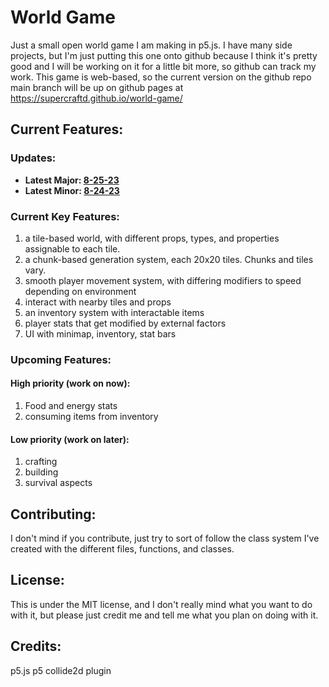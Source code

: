 # World Game
Just a small open world game I am making in p5.js. I have many side projects, but I'm just putting this one onto github because I think it's pretty good and I will be working on it for a little bit more, so github can track my work. This game is web-based, so the current version on the github repo main branch will be up on github pages at https://supercraftd.github.io/world-game/


## Current Features:

### Updates:
* **Latest Major: [8-25-23](updates/8-25-23.md)**
* **Latest Minor: [8-24-23](updates/8-24-23-iii.md)**

### Current Key Features:
1. a tile-based world, with different props, types, and properties assignable to each tile.
2. a chunk-based generation system, each 20x20 tiles. Chunks and tiles vary.
3. smooth player movement system, with differing modifiers to speed depending on environment
4. interact with nearby tiles and props
5. an inventory system with interactable items
6. player stats that get modified by external factors
7. UI with minimap, inventory, stat bars

### Upcoming Features:
#### High priority (work on now):
1. Food and energy stats
2. consuming items from inventory
#### Low priority (work on later):
1. crafting
2. building
3. survival aspects

## Contributing:
I don't mind if you contribute, just try to sort of follow the class system I've created with the different files, functions, and classes.

## License:
This is under the MIT license, and I don't really mind what you want to do with it, but please just credit me and tell me what you plan on doing with it.

## Credits:
p5.js
p5 collide2d plugin